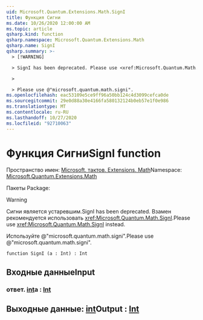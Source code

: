 ```yaml
---
uid: Microsoft.Quantum.Extensions.Math.SignI
title: Функция Сигни
ms.date: 10/26/2020 12:00:00 AM
ms.topic: article
qsharp.kind: function
qsharp.namespace: Microsoft.Quantum.Extensions.Math
qsharp.name: SignI
qsharp.summary: >-
  > [!WARNING]

  > SignI has been deprecated. Please use <xref:Microsoft.Quantum.Math.SignI> instead.

  >

  > Please use @"microsoft.quantum.math.signi".
ms.openlocfilehash: eac53109e5ce9ff96a50bb124c4d3099cefca0de
ms.sourcegitcommit: 29e0d88a30e4166fa580132124b0eb57e1f0e986
ms.translationtype: MT
ms.contentlocale: ru-RU
ms.lasthandoff: 10/27/2020
ms.locfileid: "92710063"
---
```

# <a name="signi-function"></a><span data-ttu-id="a8e50-102">Функция Сигни</span><span class="sxs-lookup"><span data-stu-id="a8e50-102">SignI function</span></span>

<span data-ttu-id="a8e50-103">Пространство имен: [Microsoft. тактов. Extensions. Math](xref:Microsoft.Quantum.Extensions.Math)</span><span class="sxs-lookup"><span data-stu-id="a8e50-103">Namespace: [Microsoft.Quantum.Extensions.Math](xref:Microsoft.Quantum.Extensions.Math)</span></span>

<span data-ttu-id="a8e50-104">Пакеты [](https://nuget.org/packages/)</span><span class="sxs-lookup"><span data-stu-id="a8e50-104">Package: [](https://nuget.org/packages/)</span></span>


> [!WARNING]
> <span data-ttu-id="a8e50-105">Сигни является устаревшим.</span><span class="sxs-lookup"><span data-stu-id="a8e50-105">SignI has been deprecated.</span></span> <span data-ttu-id="a8e50-106">Взамен рекомендуется использовать <xref:Microsoft.Quantum.Math.SignI>.</span><span class="sxs-lookup"><span data-stu-id="a8e50-106">Please use <xref:Microsoft.Quantum.Math.SignI> instead.</span></span>
>
> <span data-ttu-id="a8e50-107">Используйте @"microsoft.quantum.math.signi".</span><span class="sxs-lookup"><span data-stu-id="a8e50-107">Please use @"microsoft.quantum.math.signi".</span></span>



```qsharp
function SignI (a : Int) : Int
```


## <a name="input"></a><span data-ttu-id="a8e50-108">Входные данные</span><span class="sxs-lookup"><span data-stu-id="a8e50-108">Input</span></span>

### <a name="a--int"></a><span data-ttu-id="a8e50-109">ответ. [int](xref:microsoft.quantum.lang-ref.int)</span><span class="sxs-lookup"><span data-stu-id="a8e50-109">a : [Int](xref:microsoft.quantum.lang-ref.int)</span></span>





## <a name="output--int"></a><span data-ttu-id="a8e50-110">Выходные данные: [int](xref:microsoft.quantum.lang-ref.int)</span><span class="sxs-lookup"><span data-stu-id="a8e50-110">Output : [Int](xref:microsoft.quantum.lang-ref.int)</span></span>

